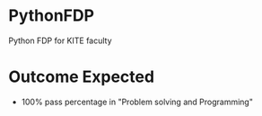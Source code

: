# PythonFDP
Python FDP for KITE faculty 

# Outcome Expected 

- 100% pass percentage in "Problem solving and Programming" 


